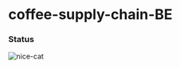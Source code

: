 # coffee-supply-chain-BE
### Status
![nice-cat](https://user-images.githubusercontent.com/74308540/193551532-dc1a8941-1c65-4db0-a652-dfc924802738.gif)

